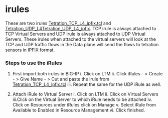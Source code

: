 # irules
These are two irules [Tetration_TCP_L4_ipfix.tcl](https://github.com/f5devcentral/f5-tetration/blob/master/irules/Tetration_TCP_L4_ipfix.tcl) and [Tetration_UDP_L4Tetration_UDP_L4_ipfix](https://github.com/f5devcentral/f5-tetration/blob/master/irules/Tetration_UDP_L4_ipfix.tcl). TCP irule is always attached to TCP Virtual Servers and UDP irule is always attached to UDP Virtual Servers. These irules when attached to the virtual servers will look at the TCP and UDP traffic flows in the Data plane will send the flows to tetration sensors in IPFIX format.

### Steps to use the iRules
1. First import both irules in BIG-IP
   i.  Click on LTM
   ii. Click iRules - > Create - > Give Name - > Cut and paste the irule from [Tetration_TCP_L4_ipfix.tcl](https://github.com/f5devcentral/f5-tetration/blob/master/irules/Tetration_TCP_L4_ipfix.tcl)
   iii. Repeat the same for the UDP iRule as well.

2. Attach iRule to Virtual Server
   i.  Click on LTM
   ii. Click on Virtual Servers
   iii.Click on the Virtual Server to which iRule needs to be attached
   iv. Click on Resources under iRules click on Manage
   v.  Select iRule from Available to Enabled in Resource Management
   vi. Click finished.
